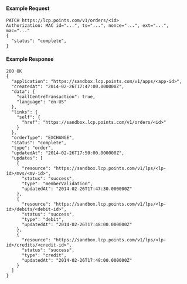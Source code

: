 #### Example Request

    PATCH https://lcp.points.com/v1/orders/<id>
    Authorization: MAC id="...", ts="...", nonce="...", ext="...", mac="..."
    {
      "status": "complete",
    }

#### Example Response

    200 OK
    {
      "application": "https://sandbox.lcp.points.com/v1/apps/<app-id>",
      "createdAt": "2014-02-26T17:47:00.000000Z",
      "data": {
        "callCentreTransaction": true,
        "language": "en-US"
      },
      "links": {
        "self": {
          "href": "https://sandbox.lcp.points.com/v1/orders/<id>"
        }
      },
      "orderType": "EXCHANGE",
      "status": "complete",
      "type": "order",
      "updatedAt": "2014-02-26T17:50:00.000000Z",
      "updates": [
        {
          "resource": "https://sandbox.lcp.points.com/v1/lps/<lp-id>/mvs/<mv-id>",
          "status": "success",
          "type": "memberValidation",
          "updatedAt": "2014-02-26T17:47:30.000000Z"
        },
        {
          "resource": "https://sandbox.lcp.points.com/v1/lps/<lp-id>/debits/<debit-id>",
          "status": "success",
          "type": "debit",
          "updatedAt": "2014-02-26T17:48:00.000000Z"
        },
        {
          "resource": "https://sandbox.lcp.points.com/v1/lps/<lp-id>/credits/<credit-id>",
          "status": "success",
          "type": "credit",
          "updatedAt": "2014-02-26T17:49:00.000000Z"
        }
      ]
    }







